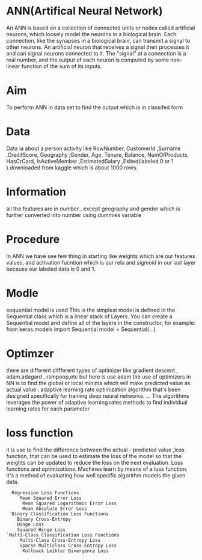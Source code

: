 # ANN(Artifical Neural Network)
An ANN is based on a collection of connected units or nodes called artificial neurons, which loosely model the neurons in a biological brain. Each connection,
like the synapses in a biological brain, can transmit a signal to other neurons.
An artificial neuron that receives a signal then processes it and can signal neurons connected to it. 
The "signal" at a connection is a real number, and the output of each neuron is computed by some non-linear function of the sum of its inputs. 
# Aim
To perform ANN in data set to find the output which is in classifed form
# Data
Data ia about a person activity like RowNumber,	CustomerId	,Surname	,CreditScore,	Geography	,Gender,	Age,	Tenure,	Balance,	NumOfProducts,	
HasCrCard,	IsActiveMember	,EstimatedSalary	,Exited(labeled 0 or 1 ).downloaded from kaggle which is about 1000 rows.
# Information
all the features are in number , except geography and gender which is further converted into number using dummies variable
# Procedure
In ANN we have see few thing in starting like weights which are our features values, and activation fucntion which is our relu and sigmoid in our last layer because our labeled data is 0 and 1.
# Modle
sequential model is used This is the simplest model is defined in the Sequential class which is a linear stack of Layers. You can create a Sequential model and define all of the layers in the constructor, for example: from keras.models import Sequential model = Sequential(...)
# Optimzer 
there are different diffferent types of optimizer like gradient descent , adam,adagard , rsmpoop,etc but here is use adam
the use of optimizers in NN is to find the global or local minima which will make predicted value as actual value .
adaptive learning rate optimization algorithm that's been designed specifically for training deep neural networks. ... The algorithms leverages the power of adaptive learning rates methods to find individual learning rates for each parameter.
# loss function
it is use to find the difference between the actual - predicted value ,loss function, that can be used to estimate the loss of the model so that the weights can be updated to reduce the loss on the next evaluation.
Loss functions and optimizations. Machines learn by means of a loss function. It's a method of evaluating how well specific algorithm models the given data.
 
      Regression Loss Functions
         Mean Squared Error Loss
          Mean Squared Logarithmic Error Loss
          Mean Absolute Error Loss
     `Binary Classification Loss Functions
        Binary Cross-Entropy
        Hinge Loss
        Squared Hinge Loss
    `Multi-Class Classification Loss Functions
         Multi-Class Cross-Entropy Loss
         Sparse Multiclass Cross-Entropy Loss
          Kullback Leibler Divergence Loss

